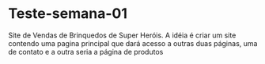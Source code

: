 # Teste-semana-01
Site de Vendas de Brinquedos de Super Heróis.
A idéia é criar um site contendo uma pagina principal que dará acesso a outras duas páginas, uma de contato e a outra seria a página de produtos
